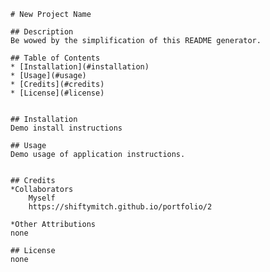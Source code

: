 
    # New Project Name

    ## Description 
    Be wowed by the simplification of this README generator.
    
    ## Table of Contents    
    * [Installation](#installation)
    * [Usage](#usage)
    * [Credits](#credits)
    * [License](#license)
    
    
    ## Installation
    Demo install instructions
    
    ## Usage 
    Demo usage of application instructions.
    
    
    ## Credits
    *Collaborators
        Myself
        https://shiftymitch.github.io/portfolio/2
    
    *Other Attributions
    none 
    
    ## License
    none 

    